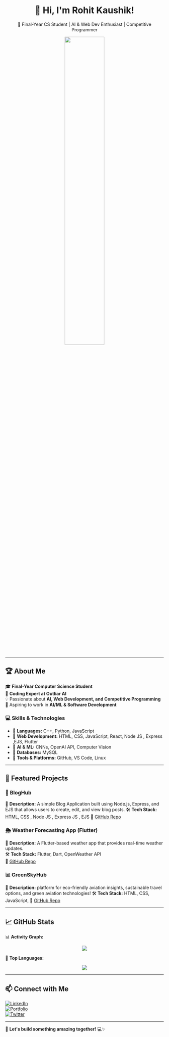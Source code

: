 <h1 align="center">👋 Hi, I'm Rohit Kaushik!</h1>
<p align="center">
  🚀 Final-Year CS Student | AI & Web Dev Enthusiast | Competitive Programmer  
</p>

<p align="center">
  <img src="https://github-readme-stats.vercel.app/api?username=rohit-kaushik0&show_icons=true&theme=radical" width="50%">
</p>

---

## 🏆 About Me  
🎓 **Final-Year Computer Science Student**  
💼 **Coding Expert at Outliar AI**  
💡 Passionate about **AI, Web Development, and Competitive Programming**  
🚀 Aspiring to work in **AI/ML & Software Development**  

### **💻 Skills & Technologies**
- 🔹 **Languages:** C++, Python, JavaScript  
- 🔹 **Web Development:** HTML, CSS, JavaScript, React, Node JS , Express ,EJS, Flutter  
- 🔹 **AI & ML:** CNNs, OpenAI API, Computer Vision  
- 🔹 **Databases:** MySQL  
- 🔹 **Tools & Platforms:** GitHub, VS Code, Linux  

---

## 📂 Featured Projects  

### 🎨 **BlogHub**  
📌 **Description:** A simple Blog Application built using Node.js, Express, and EJS that allows users to create, edit, and view blog posts. 
🛠 **Tech Stack:** HTML, CSS , Node JS , Express JS , EJS
🔗 [GitHub Repo](https://github.com/rohit-kaushik0/BlogHub)  

### 🌦 **Weather Forecasting App (Flutter)**  
📌 **Description:** A Flutter-based weather app that provides real-time weather updates.  
🛠 **Tech Stack:** Flutter, Dart, OpenWeather API  
🔗 [GitHub Repo](https://github.com/your-github-username/weather-app)  



### 📊 **GreenSkyHub**  
📌 **Description:** platform for eco-friendly aviation insights, sustainable travel options, and green aviation technologies!
🛠 **Tech Stack:** HTML, CSS, JavaScript, 
🔗 [GitHub Repo](https://github.com/rohit-kaushik0/greenskyhub)  

---

## 📈 GitHub Stats  
📊 **Activity Graph:**  
<p align="center">
  <img src="https://github-readme-activity-graph.vercel.app/graph?username=rohit-kaushik0&theme=dracula" />
</p>

📌 **Top Languages:**  
<p align="center">
  <img src="https://github-readme-stats.vercel.app/api/top-langs/?username=rohit-kaushik0&layout=compact&theme=radical" />
</p>

---

## 📫 Connect with Me  
[![LinkedIn](https://img.shields.io/badge/LinkedIn-Connect-blue?logo=linkedin)](https://www.linkedin.com/in/rohit-hrk-517809231/)  
[![Portfolio](https://img.shields.io/badge/Portfolio-Visit-orange?logo=web)](https://yourwebsite.com)  
[![Twitter](https://img.shields.io/badge/Twitter-Follow-blue?logo=twitter)](https://twitter.com/yourhandle)  

---

🚀 **Let's build something amazing together!** 💻✨  
